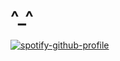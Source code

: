 # ^_^
[![spotify-github-profile](https://spotify-github-profile.kittinanx.com/api/view?uid=31ighietdnv7xzmknmfalzrf6dtm&cover_image=true&theme=novatorem&show_offline=true&background_color=ffffff&interchange=true&bar_color=f7deef&bar_color_cover=false)](https://spotify-github-profile.kittinanx.com/api/view?uid=31ighietdnv7xzmknmfalzrf6dtm&redirect=true)
